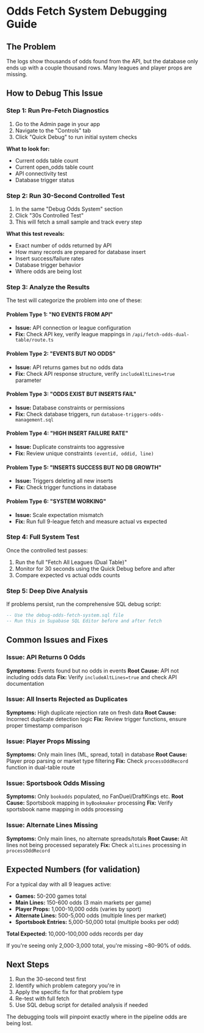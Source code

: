 # Odds Fetch System Debugging Guide

## The Problem

The logs show thousands of odds found from the API, but the database only ends up with a couple
thousand rows. Many leagues and player props are missing.

## How to Debug This Issue

### Step 1: Run Pre-Fetch Diagnostics

1. Go to the Admin page in your app
2. Navigate to the "Controls" tab
3. Click "Quick Debug" to run initial system checks

**What to look for:**

- Current odds table count
- Current open_odds table count
- API connectivity test
- Database trigger status

### Step 2: Run 30-Second Controlled Test

1. In the same "Debug Odds System" section
2. Click "30s Controlled Test"
3. This will fetch a small sample and track every step

**What this test reveals:**

- Exact number of odds returned by API
- How many records are prepared for database insert
- Insert success/failure rates
- Database trigger behavior
- Where odds are being lost

### Step 3: Analyze the Results

The test will categorize the problem into one of these:

#### Problem Type 1: "NO EVENTS FROM API"

- **Issue:** API connection or league configuration
- **Fix:** Check API key, verify league mappings in `/api/fetch-odds-dual-table/route.ts`

#### Problem Type 2: "EVENTS BUT NO ODDS"

- **Issue:** API returns games but no odds data
- **Fix:** Check API response structure, verify `includeAltLines=true` parameter

#### Problem Type 3: "ODDS EXIST BUT INSERTS FAIL"

- **Issue:** Database constraints or permissions
- **Fix:** Check database triggers, run `database-triggers-odds-management.sql`

#### Problem Type 4: "HIGH INSERT FAILURE RATE"

- **Issue:** Duplicate constraints too aggressive
- **Fix:** Review unique constraints `(eventid, oddid, line)`

#### Problem Type 5: "INSERTS SUCCESS BUT NO DB GROWTH"

- **Issue:** Triggers deleting all new inserts
- **Fix:** Check trigger functions in database

#### Problem Type 6: "SYSTEM WORKING"

- **Issue:** Scale expectation mismatch
- **Fix:** Run full 9-league fetch and measure actual vs expected

### Step 4: Full System Test

Once the controlled test passes:

1. Run the full "Fetch All Leagues (Dual Table)"
2. Monitor for 30 seconds using the Quick Debug before and after
3. Compare expected vs actual odds counts

### Step 5: Deep Dive Analysis

If problems persist, run the comprehensive SQL debug script:

```sql
-- Use the debug-odds-fetch-system.sql file
-- Run this in Supabase SQL Editor before and after fetch
```

## Common Issues and Fixes

### Issue: API Returns 0 Odds

**Symptoms:** Events found but no odds in events **Root Cause:** API not including odds data
**Fix:** Verify `includeAltLines=true` and check API documentation

### Issue: All Inserts Rejected as Duplicates

**Symptoms:** High duplicate rejection rate on fresh data **Root Cause:** Incorrect duplicate
detection logic **Fix:** Review trigger functions, ensure proper timestamp comparison

### Issue: Player Props Missing

**Symptoms:** Only main lines (ML, spread, total) in database **Root Cause:** Player prop parsing or
market type filtering **Fix:** Check `processOddRecord` function in dual-table route

### Issue: Sportsbook Odds Missing

**Symptoms:** Only `bookodds` populated, no FanDuel/DraftKings etc. **Root Cause:** Sportsbook
mapping in `byBookmaker` processing **Fix:** Verify sportsbook name mapping in odds processing

### Issue: Alternate Lines Missing

**Symptoms:** Only main lines, no alternate spreads/totals **Root Cause:** Alt lines not being
processed separately **Fix:** Check `altLines` processing in `processOddRecord`

## Expected Numbers (for validation)

For a typical day with all 9 leagues active:

- **Games:** 50-200 games total
- **Main Lines:** 150-600 odds (3 main markets per game)
- **Player Props:** 1,000-10,000 odds (varies by sport)
- **Alternate Lines:** 500-5,000 odds (multiple lines per market)
- **Sportsbook Entries:** 5,000-50,000 total (multiple books per odd)

**Total Expected:** 10,000-100,000 odds records per day

If you're seeing only 2,000-3,000 total, you're missing ~80-90% of odds.

## Next Steps

1. Run the 30-second test first
2. Identify which problem category you're in
3. Apply the specific fix for that problem type
4. Re-test with full fetch
5. Use SQL debug script for detailed analysis if needed

The debugging tools will pinpoint exactly where in the pipeline odds are being lost.
